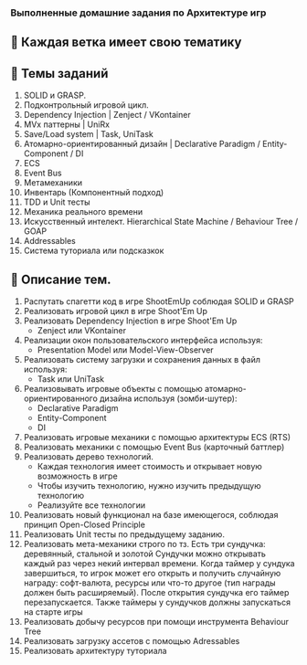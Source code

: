 ### Выполненные домашние задания по Архитектуре игр
## :dragon_face: Каждая ветка имеет свою тематику

## :notebook: Темы заданий
1. SOLID и GRASP. 
2. Подконтрольный игровой цикл.
3. Dependency Injection | Zenject / VKontainer
4. MVx паттерны | UniRx
5. Save/Load system | Task, UniTask
6. Атомарно-ориентированный дизайн | Declarative Paradigm / Entity-Component / DI
7. ECS
8. Event Bus
9. Метамеханики
10. Инвентарь (Компонентный подход)
11. TDD и Unit тесты
12. Механика реального времени
13. Искусственный интелект. Hierarchical State Machine / Behaviour Tree / GOAP
14. Addressables
15. Система туториала или подсказкок

## :notebook_with_decorative_cover: Описание тем.
1. Распутать спагетти код в игре ShootEmUp соблюдая SOLID и GRASP
2. Реализовать игровой цикл в игре Shoot'Em Up
3. Реализовать Dependency Injection в игре Shoot'Em Up
	- Zenject или VKontainer
4. Реализации окон пользовательского интерфейса используя:
	- Presentation Model или Model-View-Observer
5. Реализовать систему загрузки и сохранения данных в файл используя:
	- Task или UniTask
6. Реализовывать игровые объекты с помощью атомарно-ориентированного дизайна используя (зомби-шутер):
	- Declarative Paradigm
	- Entity-Component 
	- DI
7. Реализовать игровые механики с помощью архитектуры ECS (RTS)
8. Реализовать механики с помощью Event Bus (карточный баттлер)
9. Реализовать дерево технологий.
	- Каждая технология имеет стоимость и открывает новую возможность в игре
	- Чтобы изучить технологию, нужно изучить предыдущую технологию
	- Реализуйте все технологии
10. Реализовать новый функционал на базе имеющегося, соблюдая принцип Open-Closed Principle
11. Реализовать Unit тесты по предыдущему заданию.
12. Реализовать мета-механики строго по тз. 
Есть три сундучка: деревянный, стальной и золотой
Сундучки можно открывать каждый раз через некий интервал времени. Когда таймер у сундука завершиться, то игрок может его открыть и получить случайную награду: софт-валюта, ресурсы или что-то другое (тип награды должен быть расширяемый).
После открытия сундучка его таймер перезапускается. Также таймеры у сундучков должны запускаться на старте игры
13. Реализовать добычу ресурсов при помощи инструмента Behaviour Tree
14. Реализовать загрузку ассетов с помощью Adressables
15. Реализовать архитектуру туториала
